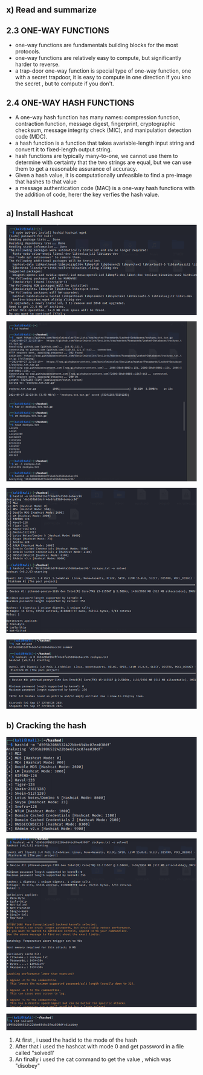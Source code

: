 

## x) Read and summarize 

## 2.3 ONE-WAY FUNCTIONS
- one-way functions are fundamentals building blocks for the most protocols.
- one-way functions are relatively easy to compute, but significantly harder to reverse.
- a trap-door one-way function is special type of one-way function, one with a secret trapdoor,  it is easy to compute in one direction if you kno the secret , but to compute if you don't.

## 2.4 ONE-WAY HASH FUNCTIONS
- A one-way hash function has many names: compression function, contraction function, message digest, fingerprint, cryptographic checksum, message integrity check (MIC), and manipulation detection code (MDC).
- a hash function is a function that takes avariable-length input string and convert it to fixed-length output string.
- hash functions are typically many-to-one, we cannot use them to determine with certainty that the two strings are equal, but we can use them to get a reasonable assurance of accuracy.
- Given a hash value, it is computationally unfeasible to find a pre-image that hashes to that value
- a message authentication code (MAC) is a one-way hash functions with the addition of code, herer the key verfies the hash value.

##  a) Install Hashcat

![Screeshot](hashcat_install.png)

![Screeshot](hashcat_2.png)

![Screeshot](hashcat_3.png)

![Screeshot](hashcat_4.png)


##  b) Cracking the hash



![Screeshot](cracked_1.png)

![Screeshot](cracked_2.png)

![Screeshot](cracked_3.png)

1. At first , i used the hadid to the mode of the hash
2. After that i used the hashcat with mode 0 and get password in a file called "solved1'
3. An finally i used the cat command to get the value , which was "disobey"

   








